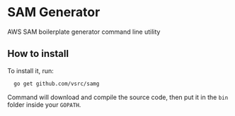 # SAM Generator

AWS SAM boilerplate generator command line utility


## How to install

To install it, run:

```sh
  go get github.com/vsrc/samg
```

Command will download and compile the source code, then put it in the `bin` folder inside your `GOPATH`.


